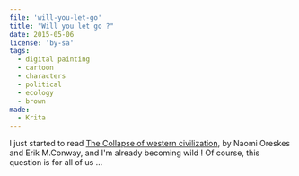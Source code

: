 ```yaml
---
file: 'will-you-let-go'
title: "Will you let go ?"
date: 2015-05-06
license: 'by-sa'
tags:
  - digital painting
  - cartoon
  - characters
  - political
  - ecology
  - brown
made:
  - Krita
---
```


I just started to read [The Collapse of western civilization](http://www.collapseofwesternciv.org/), by Naomi Oreskes and Erik M.Conway, and I'm already becoming wild !
Of course, this question is for all of us ...
